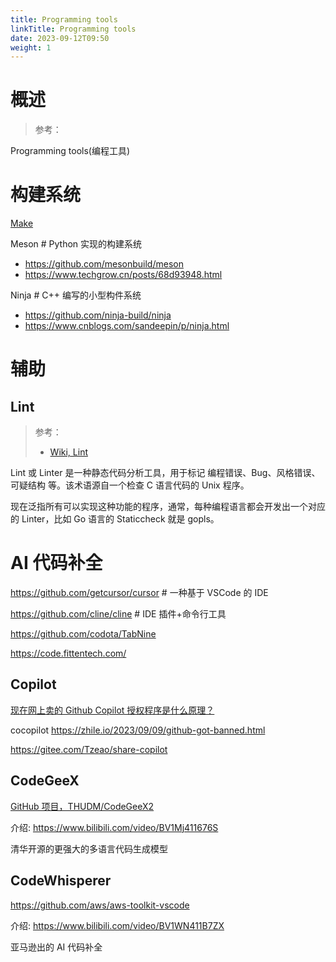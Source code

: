 ```yaml
---
title: Programming tools
linkTitle: Programming tools
date: 2023-09-12T09:50
weight: 1
---
```



# 概述

> 参考：

Programming tools(编程工具)

# 构建系统

[Make](/docs/2.编程/Programming%20tools/Make.md)

Meson # Python 实现的构建系统

- https://github.com/mesonbuild/meson
- https://www.techgrow.cn/posts/68d93948.html

Ninja # C++ 编写的小型构件系统

- https://github.com/ninja-build/ninja
- https://www.cnblogs.com/sandeepin/p/ninja.html

# 辅助

## Lint

> 参考：
>
> - [Wiki, Lint](<https://en.wikipedia.org/wiki/Lint_(software)>)

Lint 或 Linter 是一种静态代码分析工具，用于标记 编程错误、Bug、风格错误、可疑结构 等。该术语源自一个检查 C 语言代码的 Unix 程序。

现在泛指所有可以实现这种功能的程序，通常，每种编程语言都会开发出一个对应的 Linter，比如 Go 语言的 Staticcheck 就是 gopls。

# AI 代码补全

https://github.com/getcursor/cursor # 一种基于 VSCode 的 IDE

https://github.com/cline/cline # IDE 插件+命令行工具

https://github.com/codota/TabNine

https://code.fittentech.com/

## Copilot

[现在网上卖的 Github Copilot 授权程序是什么原理？](https://www.v2ex.com/t/975443)

cocopilot https://zhile.io/2023/09/09/github-got-banned.html

https://gitee.com/Tzeao/share-copilot

## CodeGeeX

[GitHub 项目，THUDM/CodeGeeX2](https://github.com/THUDM/CodeGeeX2)

介绍: https://www.bilibili.com/video/BV1Mj411676S

清华开源的更强大的多语言代码生成模型

## CodeWhisperer

https://github.com/aws/aws-toolkit-vscode

介绍: https://www.bilibili.com/video/BV1WN411B7ZX

亚马逊出的 AI 代码补全


